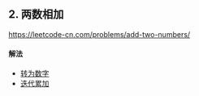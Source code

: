 ## 2. 两数相加

https://leetcode-cn.com/problems/add-two-numbers/


#### 解法  

* [转为数字](_1.py)
* [迭代累加](_2.py)
